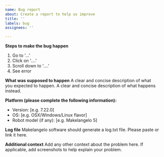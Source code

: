 ```yaml
---
name: Bug report
about: Create a report to help us improve
title: ''
labels: bug
assignees: ''

---
```


**Steps to make the bug happen**
1. Go to '...'
2. Click on '....'
3. Scroll down to '....'
4. See error

**What was supposed to happen**
A clear and concise description of what you expected to happen.
A clear and concise description of what happens instead.

**Platform (please complete the following information):**
 - Version: [e.g. 7.22.0]
 - OS: [e.g. OSX/Windows/Linux flavor]
 - Robot model (if any): [e.g. Makelangelo 5]

**Log file**
Makelangelo software should generate a log.txt file.  Please paste or link it here.

**Additional context**
Add any other context about the problem here.
If applicable, add screenshots to help explain your problem.
